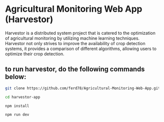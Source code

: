 # Agricultural Monitoring Web App (Harvestor)

Harvestor is a distributed system project that is catered to the optimization of agricultural monitoring by utilizing machine learning techniques. Harvestor not only strives to improve the availability of crop detection systems, it provides a comparison of different algorithms, allowing users to optimize their crop detection.


## to run harvestor, do the following commands below:

```bash
git clone https://github.com/ferd78/Agricultural-Monitoring-Web-App.git
```

```bash
cd harvestor-app
```

```bash
npm install
```

```bash
npm run dev
```
